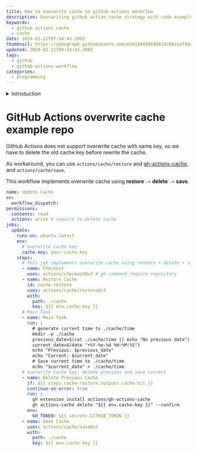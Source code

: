 ```yaml
---
title: How to overwrite cache in github actions workflow
description: Overwriting github action cache strategy with code example
keywords:
  - github actions cache
  - cache
date: 2024-01-21T07:54:43.398Z
thumbnail: https://opengraph.githubassets.com/e541d4950690819c66a1af94d1cda39585573064b7dfed13dc25f545db4f628c/actions/toolkit/issues/505
updated: 2024-01-21T09:54:43.398Z
tags:
  - github
  - github-actions-workflow
categories:
  - programming
---
```


<details>
  <summary>Introduction</summary>

  Introduction
  ------------

  In software development, caching is a commonly used technique to store frequently accessed data in a temporary storage location. This helps to improve performance and reduce the load on the server. Github Actions allows developers to incorporate caching in their workflows to speed up the build process. However, there may be situations where the cached data needs to be refreshed or overwritten. In this article, we will discuss how to overwrite cache in Github Actions workflow.

  Prerequisites
  -------------

  Before we begin, make sure you have the following set up:

  -   A Github account
  -   A repository with a Github Actions workflow file
  -   Basic knowledge of YAML and Github Actions

  Step 1: Identify the Cache Key
  ------------------------------

  In your Github Actions workflow file, you would have defined a cache key for the specific action that requires caching. This key is used to store and retrieve the cached data. To overwrite the cache, we first need to identify the cache key.

  ```yaml
  runs-on: ubuntu-latest
  env:
    # your cache key
    cache-key: your-cache-key
  ```

  Step 2: Use "cache-hit" and "cache-save" actions
  ------------------------------------------------

  Github Actions provides two actions, "cache-hit" and "cache-save", to handle caching. The "cache-hit" action retrieves the cached data based on the cache key, while the "cache-save" action stores the data with a new cache key. We will be using these actions to overwrite the cache.

  ```yaml
  if: ${{ steps.cache-restore.outputs.cache-hit }}
  ```

  Step 3: Create a New Workflow Job
  ---------------------------------

  To overwrite the cache, we will create a new job in our workflow file. This job will run before the actual job that requires caching and will be responsible for overwriting the cache data. It will use the "cache-hit" action to retrieve the existing cached data and the "cache-save" action to store the updated data with a new cache key.

  ```yaml
  jobs:
    update:
      runs-on: ubuntu-latest
      env:
        # your cache key
        cache-key: your-cache-key
    - name: Restore Cache
      id: cache-restore
      uses: actions/cache/restore@v3
      with:
        path: ./cache
        key: ${{ env.cache-key }}
  ```

  Step 4: Use "if" Condition for the New Job
  ------------------------------------------

  To ensure that the new job only runs when we want to overwrite the cache, we can use the "if" condition in the job. This condition can be set to run only when a specific event occurs, or a certain condition is met. In this case, we can use the "if" condition to check for a specific flag or variable that indicates the need to overwrite the cache.

  ```yaml
  if: ${{ steps.cache-restore.outputs.cache-hit }}
  ```

  Step 5: Test and Verify
  -----------------------

  Once you have made the necessary changes, commit and push them to your repository. Your new job for overwriting the cache will run before the actual job that requires caching. You can monitor the workflow runs on Github and verify if the cache has been overwritten successfully.

  Conclusion
  ----------

  Caching is a useful feature in Github Actions that helps to improve the performance of your workflow. However, there may be instances where you need to refresh or update the cached data. By following these steps, you can easily overwrite the cache in your Github Actions workflow. This ensures that your workflow runs with the most up-to-date data and avoids any potential issues due to outdated cache.
</details>

# GitHub Actions overwrite cache example repo

GitHub Actions does not support overwrite cache with same key, so we have to delete the old cache key before rewrite the cache.

<!-- - [Feature request: option to update cache · Issue #342 · actions/cache](https://github.com/actions/cache/issues/342) -->

As workaround, you can use `actions/cache/restore` and [gh-actions-cache](https://github.com/actions/gh-actions-cache), and `actions/cache/save`.

This workflow implements overwrite cache using **restore** `->` **delete** `->` **save**.

```yaml
name: Update Cache
on:
  workflow_dispatch:
permissions:
  contents: read
  actions: write # require to delete cache
jobs:
  update:
    runs-on: ubuntu-latest
    env:
      # overwrite cache key
      cache-key: your-cache-key
    steps:
      # This job implements overwrite cache using restore + delete + save
      - name: Checkout
        uses: actions/checkout@v3 # gh command require repository
      - name: Restore Cache
        id: cache-restore
        uses: actions/cache/restore@v3
        with:
          path: ./cache
          key: ${{ env.cache-key }}
      # Main Task
      - name: Main Task
        run: |
          # generate current time to ./cache/time
          mkdir -p ./cache
          previous_date=$(cat ./cache/time || echo "No previous date")
          current_date=$(date "+%Y-%m-%d %H:%M:%S")
          echo "Previous: $previous_date"
          echo "Current: $current_date"
          # Save current time to ./cache/time
          echo "$current_date" > ./cache/time
      # overwrite cache key: delete previous and save current
      - name: Delete Previous Cache
        if: ${{ steps.cache-restore.outputs.cache-hit }}
        continue-on-error: true
        run: |
          gh extension install actions/gh-actions-cache
          gh actions-cache delete "${{ env.cache-key }}" --confirm
        env:
          GH_TOKEN: ${{ secrets.GITHUB_TOKEN }}
      - name: Save Cache
        uses: actions/cache/save@v3
        with:
          path: ./cache
          key: ${{ env.cache-key }}
```